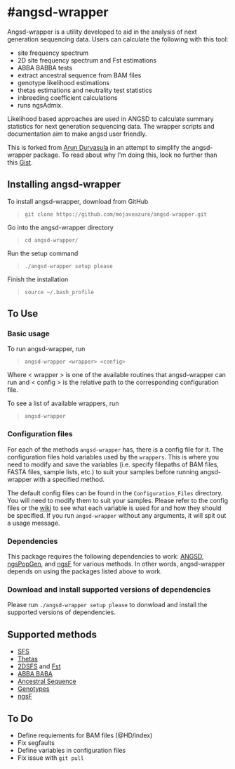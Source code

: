 #angsd-wrapper
=============


Angsd-wrapper is a utility developed to aid in the analysis of next generation sequencing data. Users can calculate the following with this tool:
- site frequency spectrum
- 2D site frequency spectrum and Fst estimations
- ABBA BABBA tests
- extract ancestral sequence from BAM files
- genotype likelihood estimations
- thetas estimations and neutrality test statistics
- inbreeding coefficient calculations
- runs ngsAdmix.

Likelihood based approaches are used in ANGSD to calculate summary statistics for next generation sequencing data. The wrapper scripts and documentation aim to make angsd user friendly.

This is forked from [Arun Durvasula](https://github.com/arundurvasula/angsd-wrapper) in an attempt to simplify the angsd-wrapper package. To read about why I'm doing this, look no further than this [Gist](https://gist.github.com/mojaveazure/ce8c41440805be16c09c).

## Installing angsd-wrapper

To install angsd-wrapper, download from GitHub

> `git clone https://github.com/mojaveazure/angsd-wrapper.git`

Go into the angsd-wrapper directory

> `cd angsd-wrapper/`

Run the setup command

> `./angsd-wrapper setup please`

Finish the installation

> `source ~/.bash_profile`

## To Use

### Basic usage

To run angsd-wrapper, run

> `angsd-wrapper <wrapper> <config>`

Where < wrapper > is one of the available routines that angsd-wrapper can run and < config > is the relative path to the corresponding configuration file.

To see a list of available wrappers, run

> `angsd-wrapper`

### Configuration files

For each of the methods `angsd-wrapper` has, there is a config file for it. The configuration files hold variables used by the `wrappers`. This is where you need to modify and save the variables (i.e. specify filepaths of BAM files, FASTA files, sample lists, etc.) to suit your samples before running angsd-wrapper with a specified method.

The default config files can be found in the `Configuration_Files` directory. You will need to modify them to suit your samples. Please refer to the config files or the [wiki](https://github.com/arundurvasula/angsd-wrapper/wiki) to see what each variable is used for and how they should be specified. If you run `angsd-wrapper` without any arguments, it will spit out a usage message.

### Dependencies
This package requires the following dependencies to work: [ANGSD](https://github.com/angsd/angsd), [ngsPopGen](https://github.com/mfumagalli/ngsPopGen), and [ngsF](https://github.com/fgvieira/ngsF) for various methods. In other words, angsd-wrapper depends on using the packages listed above to work.

### Download and install supported versions of dependencies
Please run `./angsd-wrapper setup please` to donwload and install the supported versions of dependencies.

## Supported methods

- [SFS](https://github.com/arundurvasula/angsd-wrapper/wiki/Site-Frequency-Spectrum)
- [Thetas](https://github.com/arundurvasula/angsd-wrapper/wiki/Thetas)
- [2DSFS](https://github.com/arundurvasula/angsd-wrapper/wiki/2D-Site-Frequency-Spectrum) and [Fst](https://github.com/arundurvasula/angsd-wrapper/wiki/ngsTools-FST)
- [ABBA BABA](https://github.com/arundurvasula/angsd-wrapper/wiki/ABBA-BABA)
- [Ancestral Sequence](https://github.com/mojaveazure/angsd-wrapper/blob/master/Wrappers/Ancestral_Sequence.sh)
- [Genotypes](https://github.com/mojaveazure/angsd-wrapper/blob/master/Wrappers/Genotypes.sh)
- [ngsF](https://github.com/fgvieira/ngsF)

## To Do

 - Define requiements for BAM files (@HD/index)
 - Fix segfaults
 - Define variables in configuration files
 - Fix issue with `git pull`

